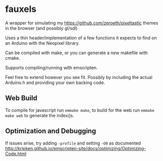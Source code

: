 fauxels
=======

A wrapper for simulating my https://github.com/zeroeth/pixeltastic themes in the browser (and possibly gl/sdl)

Uses a thin header/implementation of a few functions it expects to find on an Arduino with the Neopixel library.

Can be compiled with make, or you can generate a new makefile with cmake.

Supports compiling/running with emscripten.

Feel free to extend however you see fit. Possibly by including the actual Arduino.h and providing your own backing code.

Web Build
---------

To compile for javascript run `emmake make`, to build for the web run `emmake make web` to generate the index/js.

Optimization and Debugging
--------------------------

If issues arise, try adding `-profile` and setting `-O0` as documented http://kripken.github.io/emscripten-site/docs/optimizing/Optimizing-Code.html
